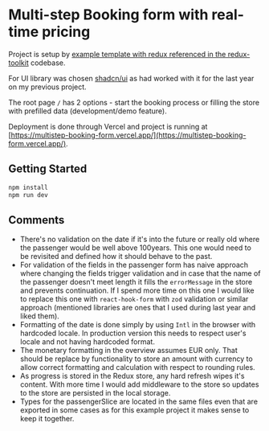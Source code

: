 # Multi-step Booking form with real-time pricing

Project is setup by [example template with redux referenced in the redux-toolkit](https://redux-toolkit.js.org/introduction/getting-started#create-a-react-redux-app) codebase.

For UI library was chosen [shadcn/ui](https://ui.shadcn.com/) as had worked with it for the last year on my previous project.

The root page `/` has 2 options - start the booking process or filling the store with prefilled data (development/demo feature).

Deployment is done through Vercel and project is running at [https://multistep-booking-form.vercel.app/](https://multistep-booking-form.vercel.app/).

## Getting Started

```bash
npm install
npm run dev
```

## Comments

- There's no validation on the date if it's into the future or really old where the passenger would be well above 100years. This one would need to be revisited and defined how it should behave to the past.
- For validation of the fields in the passenger form has naive approach where changing the fields trigger validation and in case that the name of the passenger doesn't meet length it fills the `errorMessage` in the store and prevents continuation. If I spend more time on this one I would like to replace this one with `react-hook-form` with `zod` validation or similar approach (mentioned libraries are ones that I used during last year and liked them). 
- Formatting of the date is done simply by using `Intl` in the browser with hardcoded locale. In production version this needs to respect user's locale and not having hardcoded format.
- The monetary formatting in the overview assumes EUR only. That should be replace by functionality to store an amount with currency to allow correct formatting and calculation with respect to rounding rules.
- As progress is stored in the Redux store, any hard refresh wipes it's content. With more time I would add middleware to the store so updates to the store are persisted in the local storage.
- Types for the passengerSlice are located in the same files even that are exported in some cases as for this example project it makes sense to keep it together.
